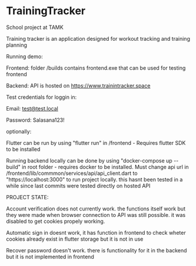 # TrainingTracker
School project at TAMK


Training tracker is an application designed for workout tracking and training planning

Running demo:

Frontend: folder /builds contains frontend.exe that can be used for testing frontend

Backend: API is hosted on https://www.trainintracker.space

Test credentials for loggin in:

Email: test@test.local

Password: Salasana123!

optionally:

Flutter can be run by using "flutter run" in /frontend   -   Requires flutter SDK to be installed

Running backend locally can be done by using "docker-compose up --build" in root folder   -   requires docker to be installed. Must change api url in /frontend/lib/commmon/services/api/api_client.dart to "https://localhost:3000" to run project locally. this hasnt been tested in a while since last commits were tested directly on hosted API

PROJECT STATE:

Account verification does not currently work. the functions itself work but they were made when browser connection to API was still possible. it was disabled to get cookies propely working.

Automatic sign in doesnt work, it has function in frontend to check wheter cookies already exist in flutter storage but it is not in use

Recover password doesn't work. there is functionality for it in the backend but it is not implemented in frontend

